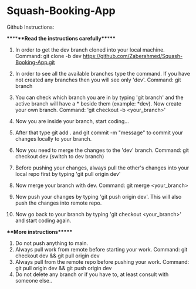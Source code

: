 # Squash-Booking-App

Github Instructions:

**\*\***\*\***\*\***Read the instructions carefully**\*\***\***\*\***

1. In order to get the dev branch cloned into your local machine. Command: git clone -b dev https://github.com/Zaberahmed/Squash-Booking-App.git

2. In order to see all the available branches type the command. If you have not created any branches then you will see only 'dev'. Command: git branch

3. You can check which branch you are in by typing 'git branch' and the active branch will have a * beside them (example: *dev). Now create your own branch. Command: 'git checkout -b <your_branch>'

4. Now you are inside your branch, start coding...

5. After that type git add . and git commit -m "message" to commit your changes locally to your branch.

6. Now you need to merge the changes to the 'dev' branch. Command: git checkout dev (switch to dev branch)

7. Before pushing your changes, always pull the other's changes into your local repo first by typing 'git pull origin dev'

8. Now merge your branch with dev. Command: git merge <your_branch>

9. Now push your changes by typing 'git push origin dev'. This will also push the changes into remote repo.

10. Now go back to your branch by typing 'git checkout <your_branch>' and start coding again.

**\*\***More instructions\***\*\*\*\***

1. Do not push anything to main.
2. Always pull work from remote before starting your work. Command: git checkout dev && git pull origin dev
3. Always pull from the remote repo before pushing your work. Command: git pull origin dev && git push origin dev
4. Do not delete any branch or if you have to, at least consult with someone else..

